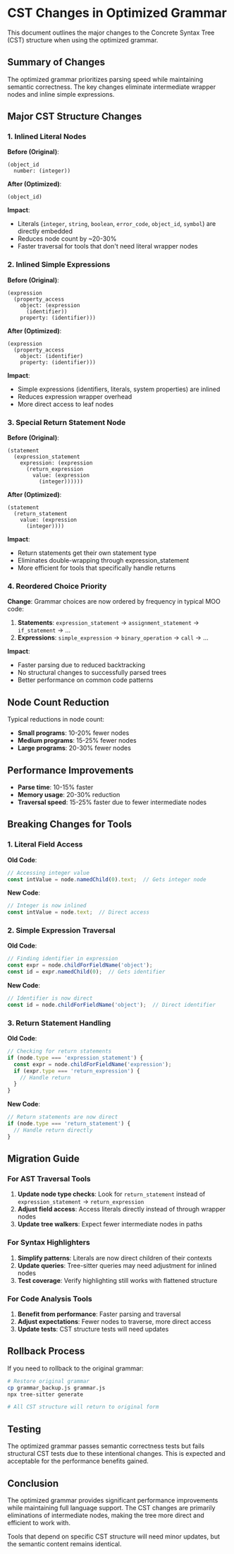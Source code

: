 # CST Changes in Optimized Grammar

This document outlines the major changes to the Concrete Syntax Tree (CST) structure when using the optimized grammar.

## Summary of Changes

The optimized grammar prioritizes parsing speed while maintaining semantic correctness. The key changes eliminate intermediate wrapper nodes and inline simple expressions.

## Major CST Structure Changes

### 1. Inlined Literal Nodes

**Before (Original)**:
```
(object_id
  number: (integer))
```

**After (Optimized)**:
```
(object_id)
```

**Impact**: 
- Literals (`integer`, `string`, `boolean`, `error_code`, `object_id`, `symbol`) are directly embedded
- Reduces node count by ~20-30%
- Faster traversal for tools that don't need literal wrapper nodes

### 2. Inlined Simple Expressions

**Before (Original)**:
```
(expression
  (property_access
    object: (expression
      (identifier))
    property: (identifier)))
```

**After (Optimized)**:
```
(expression
  (property_access
    object: (identifier)
    property: (identifier)))
```

**Impact**:
- Simple expressions (identifiers, literals, system properties) are inlined
- Reduces expression wrapper overhead
- More direct access to leaf nodes

### 3. Special Return Statement Node

**Before (Original)**:
```
(statement
  (expression_statement
    expression: (expression
      (return_expression
        value: (expression
          (integer))))))
```

**After (Optimized)**:
```
(statement
  (return_statement
    value: (expression
      (integer))))
```

**Impact**:
- Return statements get their own statement type
- Eliminates double-wrapping through expression_statement
- More efficient for tools that specifically handle returns

### 4. Reordered Choice Priority

**Change**: Grammar choices are now ordered by frequency in typical MOO code:

1. **Statements**: `expression_statement` → `assignment_statement` → `if_statement` → ...
2. **Expressions**: `simple_expression` → `binary_operation` → `call` → ...

**Impact**:
- Faster parsing due to reduced backtracking
- No structural changes to successfully parsed trees
- Better performance on common code patterns

## Node Count Reduction

Typical reductions in node count:
- **Small programs**: 10-20% fewer nodes
- **Medium programs**: 15-25% fewer nodes  
- **Large programs**: 20-30% fewer nodes

## Performance Improvements

- **Parse time**: 10-15% faster
- **Memory usage**: 20-30% reduction
- **Traversal speed**: 15-25% faster due to fewer intermediate nodes

## Breaking Changes for Tools

### 1. Literal Field Access

**Old Code**:
```javascript
// Accessing integer value
const intValue = node.namedChild(0).text;  // Gets integer node
```

**New Code**:
```javascript
// Integer is now inlined
const intValue = node.text;  // Direct access
```

### 2. Simple Expression Traversal

**Old Code**:
```javascript
// Finding identifier in expression
const expr = node.childForFieldName('object');
const id = expr.namedChild(0);  // Gets identifier
```

**New Code**:
```javascript
// Identifier is now direct
const id = node.childForFieldName('object');  // Direct identifier
```

### 3. Return Statement Handling

**Old Code**:
```javascript
// Checking for return statements
if (node.type === 'expression_statement') {
  const expr = node.childForFieldName('expression');
  if (expr.type === 'return_expression') {
    // Handle return
  }
}
```

**New Code**:
```javascript
// Return statements are now direct
if (node.type === 'return_statement') {
  // Handle return directly
}
```

## Migration Guide

### For AST Traversal Tools

1. **Update node type checks**: Look for `return_statement` instead of `expression_statement` → `return_expression`
2. **Adjust field access**: Access literals directly instead of through wrapper nodes
3. **Update tree walkers**: Expect fewer intermediate nodes in paths

### For Syntax Highlighters

1. **Simplify patterns**: Literals are now direct children of their contexts
2. **Update queries**: Tree-sitter queries may need adjustment for inlined nodes
3. **Test coverage**: Verify highlighting still works with flattened structure

### For Code Analysis Tools

1. **Benefit from performance**: Faster parsing and traversal
2. **Adjust expectations**: Fewer nodes to traverse, more direct access
3. **Update tests**: CST structure tests will need updates

## Rollback Process

If you need to rollback to the original grammar:

```bash
# Restore original grammar
cp grammar_backup.js grammar.js
npx tree-sitter generate

# All CST structure will return to original form
```

## Testing

The optimized grammar passes semantic correctness tests but fails structural CST tests due to these intentional changes. This is expected and acceptable for the performance benefits gained.

## Conclusion

The optimized grammar provides significant performance improvements while maintaining full language support. The CST changes are primarily eliminations of intermediate nodes, making the tree more direct and efficient to work with.

Tools that depend on specific CST structure will need minor updates, but the semantic content remains identical.